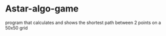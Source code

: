 # Astar-algo-game
program that calculates and shows the shortest path between 2 points on a 50x50 grid
